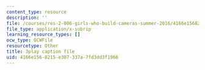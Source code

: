 ```yaml
---
content_type: resource
description: ''
file: /courses/res-2-006-girls-who-build-cameras-summer-2016/4166e1568215e307337a7fd3dd3f1966_ow2TNmzadXc.srt
file_type: application/x-subrip
learning_resource_types: []
ocw_type: OCWFile
resourcetype: Other
title: 3play caption file
uid: 4166e156-8215-e307-337a-7fd3dd3f1966
---
```


